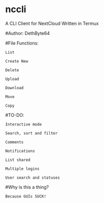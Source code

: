 # nccli
A CLI Client for NextCloud
Written in Termux

#Author: DethByte64

#File Functions:

    List

    Create New

    Delete

    Upload

    Download

    Move

    Copy

#TO-DO:

    Interactive mode

    Search, sort and filter

    Comments

    Notifications

    List shared

    Multiple logins

    User search and statuses

#Why is this a thing?

    Because GUIs SUCK!
